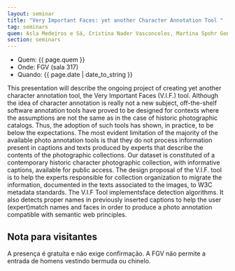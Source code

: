 ```yaml
---
layout: seminar
title: "Very Important Faces: yet another Character Annotation Tool "
tag: seminars
quem: Asla Medeiros e Sá, Cristina Nader Vasconcelos, Martina Spohr Goncalves and Paulo Cezar Carvalho 
section: seminars
---
```


- Quem: {{ page.quem }}
- Onde:  FGV (sala 317)
- Quando: {{ page.date | date_to_string }}

This presentation will describe the ongoing project of creating yet
another character annotation tool, the Very Important Faces (V.I.F.)
tool. Although the idea of character annotation is really not a new
subject, off-the-shelf software annotation tools have proved to be
designed for contexts where the assumptions are not the same as in the
case of historic photographic catalogs. Thus, the adoption of such
tools has shown, in practice, to be below the expectations. The most
evident limitation of the majority of the available photo annotation
tools is that they do not process information present in captions and
texts produced by experts that describe the contents of the
photographic collections. Our dataset is constituted of a contemporary
historic character photographic collection, with informative captions,
available for public access. The design proposal of the V.I.F. tool is
to help the experts responsible for collection organization to migrate
the information, documented in the texts associated to the images, to
W3C metadata standards. The V.I.F Tool implementsface detection
algorithms. It also detects proper names in previously inserted
captions to help the user (expert)match names and faces in order to
produce a photo annotation compatible with semantic web principles.

## Nota para visitantes

A presença é gratuíta e não exige confirmação. A FGV não permite a
entrada de homens vestindo bermuda ou chinelo.

